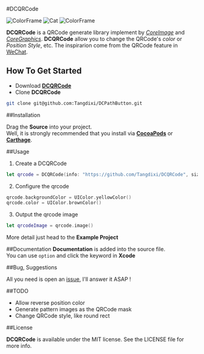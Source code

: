 #DCQRCode

![ColorFrame](https://raw.githubusercontent.com/Tangdixi/DCQRCode/2.0/Assets/ColorFrame.png)
![Cat](https://raw.githubusercontent.com/Tangdixi/DCQRCode/2.0/Assets/Cat.png)
![ColorFrame](https://raw.githubusercontent.com/Tangdixi/DCQRCode/2.0/Assets/Frame.png)

**DCQRCode** is a QRCode generate library implement by [*CoreImage*](https://developer.apple.com/library/ios/documentation/GraphicsImaging/Conceptual/CoreImaging/ci_intro/ci_intro.html) and [*CoreGraphics*](https://developer.apple.com/library/ios/documentation/CoreGraphics/Reference/CoreGraphics_Framework/). **DCQRCode** allow you to change the QRCode's *color* or *Position Style*, etc. The inspirarion come from the QRCode feature in [WeChat](http://www.wechat.com/en/).  

## How To Get Started  
- Download [**DCQRCode**](https://codeload.github.com/Tangdixi/DCPathButton/zip/master)
- Clone **DCQRCode**
```bash
git clone git@github.com:Tangdixi/DCPathButton.git
``` 

##Installation

Drag the **Source** into your project.  
Well, it is strongly recommended that you install via [**CocoaPods**](https://cocoapods.org) or [**Carthage**](https://github.com/Carthage/Carthage).

##Usage
1. Create a DCQRCode  
```swift
let qrcode = DCQRCode(info: "https://github.com/Tangdixi/DCQRCode", size: CGSize(width: 300, height: 300))
```
2. Configure the qrcode
```swift
qrcode.backgroundColor = UIColor.yellowColor()
qrcode.color = UIColor.brownColor()
```
3. Output the qrcode image 
```Swift
let qrcodeImage = qrcode.image()
```  

More detail just head to the **Example Project**

##Documentation
**Documentation** is added into the source file.  
You can use `option` and click the keyword in **Xcode**   

##Bug, Suggestions

All you need is open an [issue](https://github.com/Tangdixi/DCQRCode/issues), I'll answer it ASAP !

##TODO
*  Allow reverse position color
*  Generate pattern images as the QRCode mask
*  Change QRCode style, like round rect

##License

**DCQRCode** is available under the MIT license. See the LICENSE file for more info.

